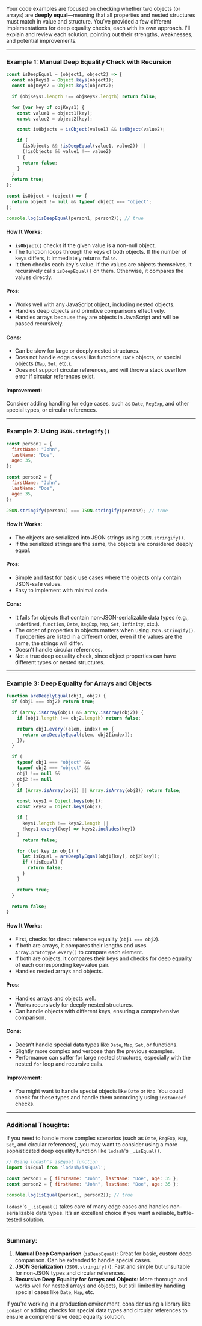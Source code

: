 Your code examples are focused on checking whether two objects (or arrays) are **deeply equal**—meaning that all properties and nested structures must match in value and structure. You've provided a few different implementations for deep equality checks, each with its own approach. I'll explain and review each solution, pointing out their strengths, weaknesses, and potential improvements.

---

### **Example 1: Manual Deep Equality Check with Recursion**

```js
const isDeepEqual = (object1, object2) => {
  const objKeys1 = Object.keys(object1);
  const objKeys2 = Object.keys(object2);

  if (objKeys1.length !== objKeys2.length) return false;

  for (var key of objKeys1) {
    const value1 = object1[key];
    const value2 = object2[key];

    const isObjects = isObject(value1) && isObject(value2);

    if (
      (isObjects && !isDeepEqual(value1, value2)) ||
      (!isObjects && value1 !== value2)
    ) {
      return false;
    }
  }
  return true;
};

const isObject = (object) => {
  return object != null && typeof object === "object";
};

console.log(isDeepEqual(person1, person2)); // true
```

#### **How It Works:**
- **`isObject()`** checks if the given value is a non-null object.
- The function loops through the keys of both objects. If the number of keys differs, it immediately returns `false`.
- It then checks each key's value. If the values are objects themselves, it recursively calls `isDeepEqual()` on them. Otherwise, it compares the values directly.

#### **Pros:**
- Works well with any JavaScript object, including nested objects.
- Handles deep objects and primitive comparisons effectively.
- Handles arrays because they are objects in JavaScript and will be passed recursively.

#### **Cons:**
- Can be slow for large or deeply nested structures.
- Does not handle edge cases like functions, `Date` objects, or special objects (`Map`, `Set`, etc.).
- Does not support circular references, and will throw a stack overflow error if circular references exist.

#### **Improvement:**
Consider adding handling for edge cases, such as `Date`, `RegExp`, and other special types, or circular references.

---

### **Example 2: Using `JSON.stringify()`**

```js
const person1 = {
  firstName: "John",
  lastName: "Doe",
  age: 35,
};

const person2 = {
  firstName: "John",
  lastName: "Doe",
  age: 35,
};

JSON.stringify(person1) === JSON.stringify(person2); // true
```

#### **How It Works:**
- The objects are serialized into JSON strings using `JSON.stringify()`.
- If the serialized strings are the same, the objects are considered deeply equal.

#### **Pros:**
- Simple and fast for basic use cases where the objects only contain JSON-safe values.
- Easy to implement with minimal code.

#### **Cons:**
- It fails for objects that contain non-JSON-serializable data types (e.g., `undefined`, `function`, `Date`, `RegExp`, `Map`, `Set`, `Infinity`, etc.).
- The order of properties in objects matters when using `JSON.stringify()`. If properties are listed in a different order, even if the values are the same, the strings will differ.
- Doesn’t handle circular references.
- Not a true deep equality check, since object properties can have different types or nested structures.

---

### **Example 3: Deep Equality for Arrays and Objects**

```js
function areDeeplyEqual(obj1, obj2) {
  if (obj1 === obj2) return true;

  if (Array.isArray(obj1) && Array.isArray(obj2)) {
    if (obj1.length !== obj2.length) return false;

    return obj1.every((elem, index) => {
      return areDeeplyEqual(elem, obj2[index]);
    });
  }

  if (
    typeof obj1 === "object" &&
    typeof obj2 === "object" &&
    obj1 !== null &&
    obj2 !== null
  ) {
    if (Array.isArray(obj1) || Array.isArray(obj2)) return false;

    const keys1 = Object.keys(obj1);
    const keys2 = Object.keys(obj2);

    if (
      keys1.length !== keys2.length ||
      !keys1.every((key) => keys2.includes(key))
    )
      return false;

    for (let key in obj1) {
      let isEqual = areDeeplyEqual(obj1[key], obj2[key]);
      if (!isEqual) {
        return false;
      }
    }

    return true;
  }

  return false;
}
```

#### **How It Works:**
- First, checks for direct reference equality (`obj1 === obj2`).
- If both are arrays, it compares their lengths and uses `Array.prototype.every()` to compare each element.
- If both are objects, it compares their keys and checks for deep equality of each corresponding key-value pair.
- Handles nested arrays and objects.

#### **Pros:**
- Handles arrays and objects well.
- Works recursively for deeply nested structures.
- Can handle objects with different keys, ensuring a comprehensive comparison.

#### **Cons:**
- Doesn’t handle special data types like `Date`, `Map`, `Set`, or functions.
- Slightly more complex and verbose than the previous examples.
- Performance can suffer for large nested structures, especially with the nested `for` loop and recursive calls.

#### **Improvement:**
- You might want to handle special objects like `Date` or `Map`. You could check for these types and handle them accordingly using `instanceof` checks.

---

### **Additional Thoughts:**

If you need to handle more complex scenarios (such as `Date`, `RegExp`, `Map`, `Set`, and circular references), you may want to consider using a more sophisticated deep equality function like `lodash`'s `_.isEqual()`.

```js
// Using lodash's isEqual function
import isEqual from 'lodash/isEqual';

const person1 = { firstName: "John", lastName: "Doe", age: 35 };
const person2 = { firstName: "John", lastName: "Doe", age: 35 };

console.log(isEqual(person1, person2)); // true
```

`lodash`'s `_.isEqual()` takes care of many edge cases and handles non-serializable data types. It’s an excellent choice if you want a reliable, battle-tested solution.

---

### **Summary:**

1. **Manual Deep Comparison** (`isDeepEqual`): Great for basic, custom deep comparison. Can be extended to handle special cases.
2. **JSON Serialization** (`JSON.stringify()`): Fast and simple but unsuitable for non-JSON types and circular references.
3. **Recursive Deep Equality for Arrays and Objects**: More thorough and works well for nested arrays and objects, but still limited by handling special cases like `Date`, `Map`, etc.

If you're working in a production environment, consider using a library like `Lodash` or adding checks for special data types and circular references to ensure a comprehensive deep equality solution.